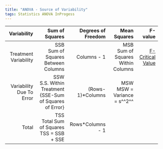 ```yaml
---
title: "ANOVA - Source of Variability"
tags: Statistics ANOVA InProgess
---
```



| Variability | Sum of Squares | Degrees of Freedom | Mean Squares | F-value |
|--:|--:|--:|--:|--:|
| Treatment Variability | SSB<br>Sum of Squares Between Columns | Columns - 1 | MSB<br>Sum of Squares Within Columns | [F-Critical Value](http://mathworld.wolfram.com/F-Distribution.html) |
| Variability Due To Error | SSW<br> S.S. Within Treatment<br>{SSE-Sum of Squares of Error} | (Rows-1)*Columns | MSW<br>MSW = Variance = s^^2^^ | |
| Total | TSS<br>Total Sum of Squares<br>TSS = SSB + SSE | Rows*Columns - 1 | | |
